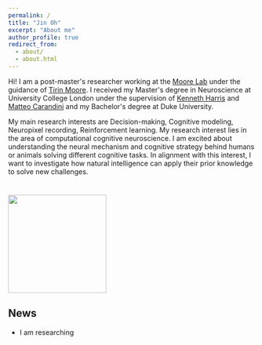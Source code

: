 ```yaml
---
permalink: /
title: "Jin Oh"
excerpt: "About me"
author_profile: true
redirect_from: 
  - about/
  - about.html
---
```


Hi! I am a post-master's researcher working at the [Moore Lab](https://www.moorelabstanford.com) under the guidance of [Tirin Moore](https://profiles.stanford.edu/tirin-moore). I received my Master's degree in Neuroscience at University College London under the supervision of [Kenneth Harris](https://scholar.google.com/citations?user=jcYBNfIAAAAJ&hl=en) and [Matteo Carandini](https://scholar.google.com/citations?user=R3PGFHsAAAAJ&hl=en) and my Bachelor's degree at Duke University.

My main research interests are Decision-making, Cognitive modeling, Neuropixel recording, Reinforcement learning.
My research interest lies in the area of computational cognitive neuroscience. I am excited about understanding the neural mechanism and cognitive strategy behind humans or animals solving different cognitive tasks. In alignment with this interest, I want to investigate how natural intelligence can apply their prior knowledge to solve new challenges.

# <img src="/images/Bhalerao2021.jpeg" width="200">

## News

- I am researching

